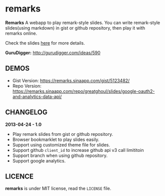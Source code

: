 remarks
=======

**Remarks** A webapp to play remark-style slides. You can write remark-style slides(using markdown) in gist or github repository, then play it with remarks online.

Check the slides [here](https://remarks.sinaapp.com/) for more details.

**GuruDigger:** <http://gurudigger.com/ideas/590>

DEMOS
-------

 * Gist Version: <https://remarks.sinaapp.com/gist/5123482/>
 * Repo Version: <https://remarks.sinaapp.com/repo/greatghoul/slides/google-oauth2-and-analytics-data-api/>

CHANGELOG
---------

**2013-04-24 - 1.0**

 * Play remark slides from gist or github repository.  
 * Browser bookmarklet to play slides easily.
 * Support using customized theme file for slides.
 * Support github `client_id` to increase github api v3 call limititoin 
 * Support branch when using github repository.
 * Support google analytics.

LICENCE
-------

**remarks** is under MIT license, read the `LICENSE` file.
